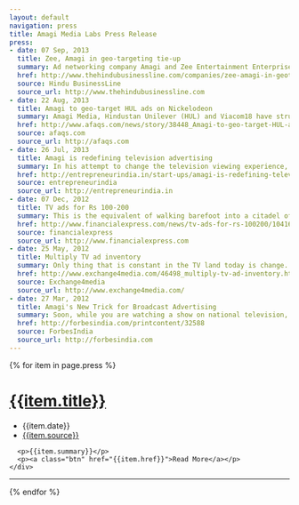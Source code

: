 ```yaml
---
layout: default
navigation: press
title: Amagi Media Labs Press Release
press: 
- date: 07 Sep, 2013
  title: Zee, Amagi in geo-targeting tie-up
  summary: Ad networking company Amagi and Zee Entertainment Enterprises have partnered to bring ‘geo-targeting’ on the latter’s general entertainment channel, Zee TV. Geo-targeting allows advertisers to target specific geographies on national TV channels. Amagi provides geo-targeting solutions for over 15 channels spanning news, movies, sports, music and lifestyle. A press release from Amagi, quoting Ashish Sehgal, Chief Sales Officer, Zee TV, says "Thanks to the Amagi tie-up, Zee can now make available a whole new set of targeting options for advertisers. Zee TV is also looking to increase its client base through geo targeting, which will help local clients target their specific markets on a large GEC."
  href: http://www.thehindubusinessline.com/companies/zee-amagi-in-geotargeting-tieup/article5104488.ece
  source: Hindu BusinessLine
  source_url: http://www.thehindubusinessline.com
- date: 22 Aug, 2013
  title: Amagi to geo-target HUL ads on Nickelodeon
  summary: Amagi Media, Hindustan Unilever (HUL) and Viacom18 have struck a deal which will enable HUL to get geo-targeted advertising on Nickelodeon. Given TRAI's recent 12-minute ruling on advertising, broadcasters and advertisers have been seeking ways to optimise their return on investment and stretch the time within the limited inventory, and this is a step towards it.
  href: http://www.afaqs.com/news/story/38448_Amagi-to-geo-target-HUL-ads-on-Nickelodeon
  source: afaqs.com
  source_url: http://afaqs.com
- date: 26 Jul, 2013
  title: Amagi is redefining television advertising
  summary: In his attempt to change the television viewing experience, Srinivasan, Vidhya Srinivasan and Baskar Subramanian, co-founders of Amagi, have developed a technology platform for customizing television (TV) advertisements. This is something akin to what Google did to online advertising with Google Adwords.
  href: http://entrepreneurindia.in/start-ups/amagi-is-redefining-television-advertising/20972/
  source: entrepreneurindia
  source_url: http://entrepreneurindia.in
- date: 07 Dec, 2012
  title: TV ads for Rs 100-200
  summary: This is the equivalent of walking barefoot into a citadel of the filthy rich. A little known start-up has barged into the big boys club of TV advertising, and is threatening to break open the door to the masses of micro, small and medium enterprises. The four-year-old outfit, named Amagi Media Lab, already does half a million seconds of advertising a month on various TV channels, and is the largest customer of many broadcasters, ahead of the likes of a Hindustan Unilever or a P&G.
  href: http://www.financialexpress.com/news/tv-ads-for-rs-100200/1041610/0
  source: financialexpress
  source_url: http://www.financialexpress.com
- date: 25 May, 2012
  title: Multiply TV ad inventory
  summary: Only thing that is constant in the TV land today is change. In the next few years, the TV industry of India will look far different from what it is today.  The big drivers for this change are digitisation drive by the government, ushering in of HD channels and rationalisation in terms of advertising and content time that is being driven by TRAI.
  href: http://www.exchange4media.com/46498_multiply-tv-ad-inventory.html
  source: Exchange4media
  source_url: http://www.exchange4media.com/
- date: 27 Mar, 2012
  title: Amagi's New Trick for Broadcast Advertising
  summary: Soon, while you are watching a show on national television, you might find yourself watching an advert for the mom-and-pop store down your road. In fact, even today while watching some channels, you might be watching advertising that is being aired only in your city. At the same time, your friend in another city who is watching the same show could be watching a different ad. The company behind this technology is the relatively unknown Bangalore-headquartered Amagi Media Labs. This four-year-old company is gradually disrupting the conventional wisdom and business model around TV advertising in India. 
  href: http://forbesindia.com/printcontent/32588
  source: ForbesIndia
  source_url: http://forbesindia.com
---
```

	
<div class="main-content">
  {% for item in page.press %}
  <!-- Start Post --> 
  <div class="clearfix">
    <h1 class="four-fifths right last"><a href="{{item.href}}">{{item.title}}</a></h1>
    <!-- Start Meta -->
    <aside class="left-aside left fifth">
    <ul class="meta">
      <li>{{item.date}}</li>
      <li><a href="{{item.source_url}}">{{item.source}}</a></li>
    </ul>	
    </aside> 
    <div class="four-fifths right last">

      <p>{{item.summary}}</p>
      <p><a class="btn" href="{{item.href}}">Read More</a></p>
    </div>
  </div>

  <hr/>
  {% endfor %}

</div>

